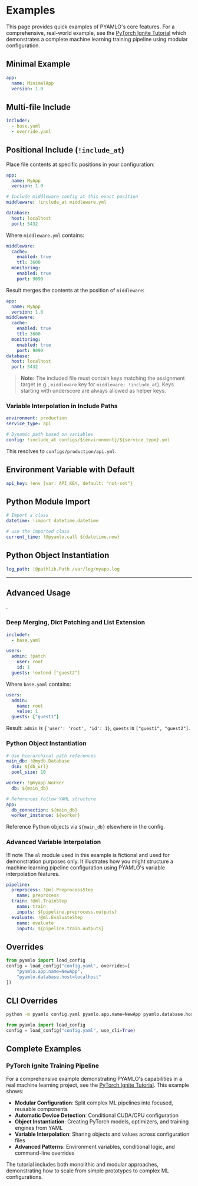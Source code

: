 # Examples

This page provides quick examples of PYAMLO's core features. For a comprehensive, real-world example, see the [PyTorch Ignite Tutorial](pytorch-ignite.md) which demonstrates a complete machine learning training pipeline using modular configuration.

## Minimal Example
```yaml
app:
  name: MinimalApp
  version: 1.0
```

## Multi-file Include
```yaml
include!:
  - base.yaml
  - override.yaml
```

## Positional Include (`!include_at`)
Place file contents at specific positions in your configuration:

```yaml
app:
  name: MyApp
  version: 1.0

# Include middleware config at this exact position
middleware: !include_at middleware.yml

database:
  host: localhost
  port: 5432
```

Where `middleware.yml` contains:
```yaml
middleware:
  cache:
    enabled: true
    ttl: 3600
  monitoring:
    enabled: true
    port: 9090
```

Result merges the contents at the position of `middleware`:
```yaml
app:
  name: MyApp
  version: 1.0
middleware:
  cache:
    enabled: true
    ttl: 3600
  monitoring:
    enabled: true
    port: 9090
database:
  host: localhost
  port: 5432
```

> **Note:** The included file must contain keys matching the assignment target (e.g., `middleware` key for `middleware: !include_at`). Keys starting with underscore are always allowed as helper keys.

### Variable Interpolation in Include Paths
```yaml
environment: production
service_type: api

# Dynamic path based on variables
config: !include_at configs/${environment}/${service_type}.yml
```

This resolves to `configs/production/api.yml`.

## Environment Variable with Default
```yaml
api_key: !env {var: API_KEY, default: "not-set"}
```

## Python Module Import
```yaml
# Import a class
datetime: !import datetime.datetime

# use the imported class
current_time: !@pyamlo.call ${datetime.now}
```

## Python Object Instantiation
```yaml
log_path: !@pathlib.Path /var/log/myapp.log
```

---

## Advanced Usage
.

### Deep Merging, Dict Patching and List Extension
```yaml
include!:
  - base.yaml

users:
  admin: !patch 
    user: root
    id: 1
  guests: !extend ["guest2"]

```
Where `base.yaml` contains:
```yaml
users:
  admin:
    name: root
    value: 1
  guests: ["guest1"]
```
Result: `admin` is `{'user': 'root', 'id': 1}`, `guests` is `["guest1", "guest2"]`.

### Python Object Instantiation
```yaml
# Use hierarchical path references
main_db: !@mydb.Database
  dsn: ${db_url}
  pool_size: 10

worker: !@myapp.Worker
  db: ${main_db}

# References follow YAML structure
app:
  db_connection: ${main_db}
  worker_instance: ${worker}
```

Reference Python objects via `${main_db}` elsewhere in the config.


### Advanced Variable Interpolation

!!! note
    The `ml` module used in this example is fictional and used for demonstration purposes only. It illustrates how you might structure a machine learning pipeline configuration using PYAMLO's variable interpolation features.

```yaml
pipeline:
  preprocess: !@ml.PreprocessStep
    name: preprocess
  train: !@ml.TrainStep
    name: train
    inputs: ${pipeline.preprocess.outputs}
  evaluate: !@ml.EvaluateStep
    name: evaluate
    inputs: ${pipeline.train.outputs}
```

## Overrides

```python
from pyamlo import load_config
config = load_config("config.yaml", overrides=[
    "pyamlo.app.name=NewApp",
    "pyamlo.database.host=localhost"
])
``` 

## CLI Overrides

````bash
python -m pyamlo config.yaml pyamlo.app.name=NewApp pyamlo.database.host=localhost
````

```python
from pyamlo import load_config
config = load_config("config.yaml", use_cli=True)
```

## Complete Examples

### PyTorch Ignite Training Pipeline

For a comprehensive example demonstrating PYAMLO's capabilities in a real machine learning project, see the [PyTorch Ignite Tutorial](pytorch-ignite.md). This example shows:

- **Modular Configuration**: Split complex ML pipelines into focused, reusable components
- **Automatic Device Detection**: Conditional CUDA/CPU configuration
- **Object Instantiation**: Creating PyTorch models, optimizers, and training engines from YAML
- **Variable Interpolation**: Sharing objects and values across configuration files
- **Advanced Patterns**: Environment variables, conditional logic, and command-line overrides

The tutorial includes both monolithic and modular approaches, demonstrating how to scale from simple prototypes to complex ML configurations.